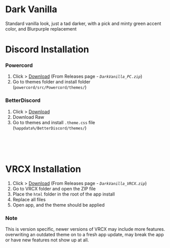 # Dark Vanilla
Standard vanilla look, just a tad darker, with a pick and minty green accent color, and Blurpurple replacement

# Discord Installation

### Powercord
1. Click > [Download](https://github.com/MintLily/Dark-Vanilla/releases/latest/download/DarkVanilla_PC.zip) (From Releases page - *`DarkVanilla_PC.zip`*)
2. Go to themes folder and install folder (`powercord/src/Powercord/themes/`)

### BetterDiscord
1. Click > [Download](https://raw.githubusercontent.com/MintLily/Dark-Vanilla/main/Discord/BetterDiscord/DarkVanilla.theme.css)
2. Download Raw
3. Go to themes and install `.theme.css` file (`%appdata%/BetterDiscord/themes/`)

<br><br><br>

# VRCX Installation

1. Click > [Download](https://github.com/MintLily/Dark-Vanilla/releases/latest/download/DarkVanilla_VRCX.zip) (From Releases page - *`DarkVanilla_VRCX.zip`*)
2. Go to VRCX folder and open the ZIP file
3. Place the `html` folder in the root of the app install
4. Replace all files
5. Open app, and the theme should be applied

### Note
This is version specific, newer versions of VRCX may include more features. overwriting an outdated theme on to a fresh app update, may break the app or have new features not show up at all.